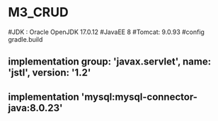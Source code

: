 # M3_CRUD
#JDK : Oracle OpenJDK 17.0.12
#JavaEE 8
#Tomcat: 9.0.93
#config gradle.build
## implementation group: 'javax.servlet', name: 'jstl', version: '1.2'
## implementation 'mysql:mysql-connector-java:8.0.23'
